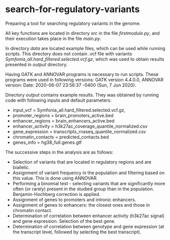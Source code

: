 # search-for-regulatory-variants
Preparing a tool for searching regulatory variants in the genome.

All key functions are located in directory *src* in the file *firstmodule.py*, and their execution takes place in the file *main.py*.

In directory *data* are located example files, which can be used while running scripts. This directory does not contain .vcf file with variants *Symfonia_all.hard_filtered.selected.vcf.gz*, which was used to obtain results presented in *output* directory.

Having GATK and ANNOVAR programs is necessary to run scripts. These programs were used in following versions: GATK version 4.4.0.0, ANNOVAR version: Date: 2020-06-07 23:56:37 -0400 (Sun,  7 Jun 2020).


Directory *output* contains example results. They was obtained by running code with following inputs and default parameters:
- input_vcf = Symfonia_all.hard_filtered.selected.vcf.gz,
- promoter_regions = brain_promoters_active.bed
- enhancer_regions = brain_enhancers_active.bed
- enhancer_activity = h3k27ac_coverage_quantile_normalized.csv
- gene_expression = transcrtpts_rnaseq_quantile_normalized.csv
- chromatin_contacts = predicted_contacts.bed
- genes_info = hg38_full.genes.gtf


The successive steps in the analysis are as follows:
- Selection of variants that are located in regulatory regions and are biallelic.
- Assignment of variant frequency in the population and filtering based on this value. This is done using ANNOVAR.
- Performing a binomial test - selecting variants that are significantly more often (or rarely) present in the studied group than in the population. Benjamin-Hochberg correction is applied.
- Assignment of genes to promoters and intronic enhancers.
- Assignment of genes to enhancers: the closest ones and those in chromatin contact.
- Determination of correlation between enhancer activity (h3k27ac signal) and gene expression. Selection of the best gene.
- Determination of correlation between genotype and gene expression (at the transcript level, followed by selecting the best transcript).








